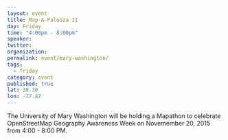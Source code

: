 ```yaml
---
layout: event
title: Map-A-Palooza II
day: Friday
time: "4:00pm - 8:00pm"
speaker: 
twitter: 
organization: 
permalink: event/mary-washington/
tags: 
  - friday
category: event
published: true
lat: 38.30
lon: -77.47
---
```



The University of Mary Washington will be holding a Mapathon to celebrate OpenStreetMap Geography Awareness Week on Novemember 20, 2015 from 4:00 - 8:00 PM.

